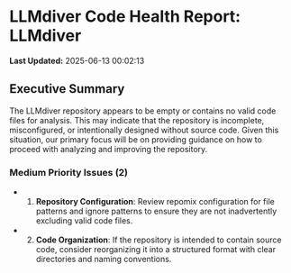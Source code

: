 # LLMdiver Code Health Report: LLMdiver
**Last Updated:** 2025-06-13 00:02:13

## Executive Summary
The LLMdiver repository appears to be empty or contains no valid code files for analysis. This may indicate that the repository is incomplete, misconfigured, or intentionally designed without source code. Given this situation, our primary focus will be on providing guidance on how to proceed with analyzing and improving the repository.

### Medium Priority Issues (2)
- 1. **Repository Configuration**: Review repomix configuration for file patterns and ignore patterns to ensure they are not inadvertently excluding valid code files.
- 2. **Code Organization**: If the repository is intended to contain source code, consider reorganizing it into a structured format with clear directories and naming conventions.

